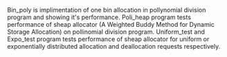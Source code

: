 Bin_poly is implimentation of one bin allocation in pollynomial division program and showing it's performance. Poli_heap program tests performance of sheap allocator (A Weighted Buddy Method for Dynamic Storage Allocation) on pollinomial  division program. Uniform_test and Expo_test program tests performance of sheap allocator for uniform or exponentially distributed allocation and deallocation requests respectively.   
